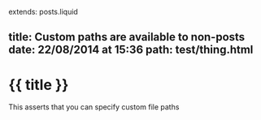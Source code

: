 extends: posts.liquid

title:  Custom paths are available to non-posts
date:   22/08/2014 at 15:36
path:  test/thing.html
---
# {{ title }}

This asserts that you can specify custom file paths
